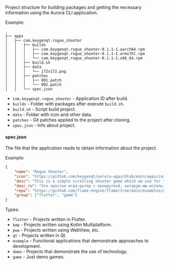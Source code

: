 Project structure for building packages and getting the necessary information using the Aurora CLI application.

Example:
```shell
.
├── apps
│   ├── com.keygenqt.rogue_shooter
│   │   ├── builds
│   │   │   ├── com.keygenqt.rogue_shooter-0.1.1-1.aarch64.rpm
│   │   │   ├── com.keygenqt.rogue_shooter-0.1.1-1.armv7hl.rpm
│   │   │   └── com.keygenqt.rogue_shooter-0.1.1-1.x86_64.rpm
│   │   ├── build.sh
│   │   ├── data
│   │   │   └── 172x172.png
│   │   ├── patches
│   │   │   ├── 001.patch
│   │   │   └── 002.patch
│   │   └── spec.json
```

- `com.keygenqt.rogue_shooter` - Application ID after build.
- `builds` - Folder with packages after execute `build.sh`.
- `build.sh` - Script build project.
- `data` - Folder with icon and other data.
- `patches` - Git patches applied to the project after cloning.
- `spec.json` - Info about project.

#### spec.json

The file that the application reads to obtain information about the project.

Example:
```json
{
    "name": "Rogue Shooter",
    "icon": "https://github.com/keygenqt/aurora-apps/blob/main/apps/com.keygenqt.rogue_shooter/data/172x172.png?raw=true",
    "desc": "This is a simple scrolling shooter game which we use for testing the performance of Flame.",
    "desc_ru": "Это простая игра-шутер с прокруткой, которую мы используем для тестирования производительности Flame.",
    "repo": "https://github.com/flame-engine/flame/tree/main/examples/games/rogue_shooter",
    "group": ["flutter", "game"]
}
```

Types:

- `flutter` - Projects written in Flutter.
- `kmp` - Projects written using Kotlin Multiplatform.
- `pwa` - Projects written using WebView, etc.
- `qt` - Projects written in Qt.
- `example` - Functional applications that demonstrate approaches to development.
- `demo` - Projects that demonstrate the use of technology.
- `game` - Just demo games.
